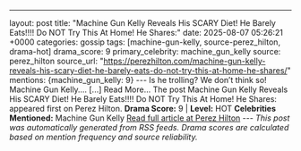 ---
layout: post
title: "Machine Gun Kelly Reveals His SCARY Diet! He Barely Eats!!!! Do NOT Try This At Home! He Shares:"
date: 2025-08-07 05:26:21 +0000
categories: gossip
tags: [machine-gun-kelly, source-perez_hilton, drama-hot]
drama_score: 9
primary_celebrity: machine_gun_kelly
source: perez_hilton
source_url: "https://perezhilton.com/machine-gun-kelly-reveals-his-scary-diet-he-barely-eats-do-not-try-this-at-home-he-shares/"
mentions: {machine_gun_kelly: 9} --- Is he trolling? We don’t think so! Machine Gun Kelly…. [...] Read More... The post Machine Gun Kelly Reveals His SCARY Diet! He Barely Eats!!!! Do NOT Try This At Home! He Shares: appeared first on Perez Hilton. **Drama Score:** 9 | **Level:** HOT **Celebrities Mentioned:** Machine Gun Kelly [Read full article at Perez Hilton](https://perezhilton.com/machine-gun-kelly-reveals-his-scary-diet-he-barely-eats-do-not-try-this-at-home-he-shares/) --- *This post was automatically generated from RSS feeds. Drama scores are calculated based on mention frequency and source reliability.*